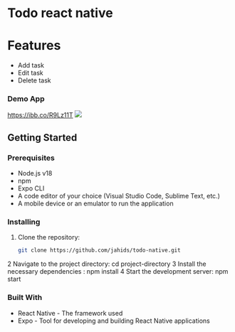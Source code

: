# Todo react native

# Features
- Add task
- Edit task
- Delete task

### Demo App
https://ibb.co/R9Lz11T
![](https://ibb.co/R9Lz11T)

## Getting Started

### Prerequisites

- Node.js v18
- npm 
- Expo CLI 
- A code editor of your choice (Visual Studio Code, Sublime Text, etc.)
- A mobile device or an emulator to run the application

### Installing

1. Clone the repository:
   ```sh
   git clone https://github.com/jahids/todo-native.git
   
2 Navigate to the project directory:  cd project-directory
3 Install the necessary dependencies : npm install
4 Start the development server: npm start

### Built With
- React Native - The framework used
- Expo - Tool for developing and building React Native applications
